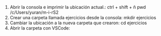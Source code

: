 1. Abrir la consola e imprimir la ubicación actual.: ctrl + shift + ñ
   pwd
   /c/Users/yuran/m-i-rS2
2. Crear una carpeta llamada ejercicios desde la consola: mkdir ejercicios
3. Cambiar la ubicación a la nueva carpeta que crearon: cd ejercicios
4. Abrir la carpeta con VSCode:
